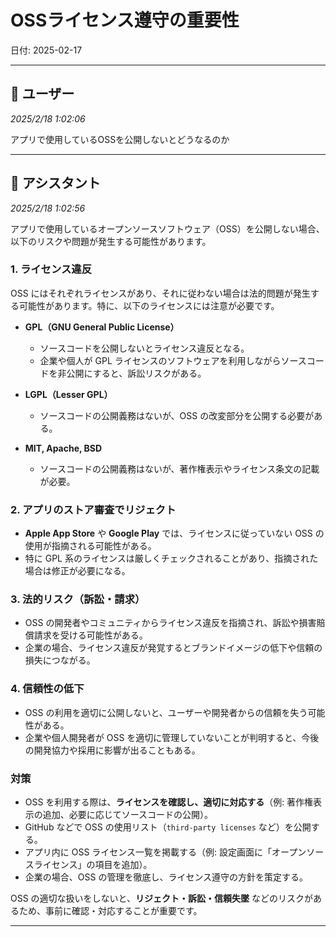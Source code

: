 # OSSライセンス遵守の重要性

日付: 2025-02-17

---

## 👤 ユーザー
*2025/2/18 1:02:06*

アプリで使用しているOSSを公開しないとどうなるのか

---

## 🤖 アシスタント
*2025/2/18 1:02:56*

アプリで使用しているオープンソースソフトウェア（OSS）を公開しない場合、以下のリスクや問題が発生する可能性があります。

### 1. **ライセンス違反**
   OSS にはそれぞれライセンスがあり、それに従わない場合は法的問題が発生する可能性があります。特に、以下のライセンスには注意が必要です。

   - **GPL（GNU General Public License）**
     - ソースコードを公開しないとライセンス違反となる。
     - 企業や個人が GPL ライセンスのソフトウェアを利用しながらソースコードを非公開にすると、訴訟リスクがある。

   - **LGPL（Lesser GPL）**
     - ソースコードの公開義務はないが、OSS の改変部分を公開する必要がある。

   - **MIT, Apache, BSD**
     - ソースコードの公開義務はないが、著作権表示やライセンス条文の記載が必要。

### 2. **アプリのストア審査でリジェクト**
   - **Apple App Store** や **Google Play** では、ライセンスに従っていない OSS の使用が指摘される可能性がある。
   - 特に GPL 系のライセンスは厳しくチェックされることがあり、指摘された場合は修正が必要になる。

### 3. **法的リスク（訴訟・請求）**
   - OSS の開発者やコミュニティからライセンス違反を指摘され、訴訟や損害賠償請求を受ける可能性がある。
   - 企業の場合、ライセンス違反が発覚するとブランドイメージの低下や信頼の損失につながる。

### 4. **信頼性の低下**
   - OSS の利用を適切に公開しないと、ユーザーや開発者からの信頼を失う可能性がある。
   - 企業や個人開発者が OSS を適切に管理していないことが判明すると、今後の開発協力や採用に影響が出ることもある。

### **対策**
- OSS を利用する際は、**ライセンスを確認し、適切に対応する**（例: 著作権表示の追加、必要に応じてソースコードの公開）。
- GitHub などで OSS の使用リスト（`third-party licenses` など）を公開する。
- アプリ内に OSS ライセンス一覧を掲載する（例: 設定画面に「オープンソースライセンス」の項目を追加）。
- 企業の場合、OSS の管理を徹底し、ライセンス遵守の方針を策定する。

OSS の適切な扱いをしないと、**リジェクト・訴訟・信頼失墜** などのリスクがあるため、事前に確認・対応することが重要です。

---
